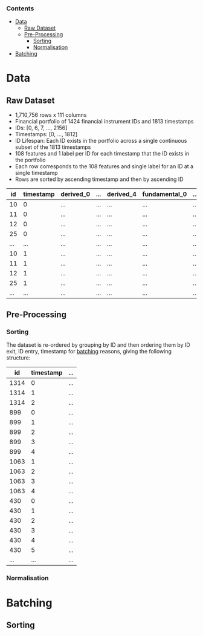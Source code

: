 ### Contents
- [Data](#data)
  - [Raw Dataset](#raw-dataset)
  - [Pre-Processing](#pre-processing)
    - [Sorting](#sorting)
    - [Normalisation](#pre-processing)
- [Batching](#batching)

# Data

## Raw Dataset

* 1,710,756 rows x 111 columns
* Financial portfolio of 1424 financial instrument IDs and 1813 timestamps
* IDs: [0, 6, 7, ..., 2156]
* Timestamps: [0, ..., 1812]
* ID Lifespan: Each ID exists in the portfolio across a single continuous subset of the 1813 timestamps
* 108 features and 1 label per ID for each timestamp that the ID exists in the portfolio
* Each row corresponds to the 108 features and single label for an ID at a single timestamp
* Rows are sorted by ascending timestamp and then by ascending ID

| id | timestamp | derived_0 | ... | derived_4 | fundamental_0 | ... | fundamental_63 | technical_0 | ... | technical_3 | technical_5 | ... | technical_44 | y |
|---|---|---|---|---|---|---|---|---|---|---|---|---|---|---|
| 10 | 0 |...|...|...|...|...|...|...|...|...|...|...|...|...|
| 11 | 0 |...|...|...|...|...|...|...|...|...|...|...|...|...|
| 12 | 0 |...|...|...|...|...|...|...|...|...|...|...|...|...|
| 25 | 0 |...|...|...|...|...|...|...|...|...|...|...|...|...|
| ... | ... |...|...|...|...|...|...|...|...|...|...|...|...|...|
| 10 | 1 |...|...|...|...|...|...|...|...|...|...|...|...|...|
| 11 | 1 |...|...|...|...|...|...|...|...|...|...|...|...|...|
| 12 | 1 |...|...|...|...|...|...|...|...|...|...|...|...|...|
| 25 | 1 |...|...|...|...|...|...|...|...|...|...|...|...|...|
| ... | ... |...|...|...|...|...|...|...|...|...|...|...|...|...|


## Pre-Processing

### Sorting

The dataset is re-ordered by grouping by ID and then ordering them by ID exit, ID entry, timestamp for [batching](#sorting) reasons, giving the following structure:

| id | timestamp | ... |
|----|-----------|-----|
| 1314 | 0 | ... |
| 1314 | 1 | ... |
| 1314 | 2 | ... |
| 899 | 0 | ... |
| 899 | 1 | ... |
| 899 | 2 | ... |
| 899 | 3 | ... |
| 899 | 4 | ... |
| 1063 | 1 | ... |
| 1063 | 2 | ... |
| 1063 | 3 | ... |
| 1063 | 4 | ... |
| 430 | 0 | ... |
| 430 | 1 | ... |
| 430 | 2 | ... |
| 430 | 3 | ... |
| 430 | 4 | ... |
| 430 | 5 | ... |
| ... | ... | ... |

### Normalisation

# Batching

## Sorting